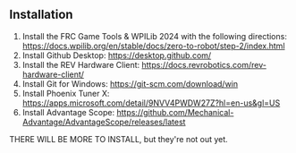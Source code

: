 ## Installation

1. Install the FRC Game Tools & WPILib 2024 with the following directions: https://docs.wpilib.org/en/stable/docs/zero-to-robot/step-2/index.html
2. Install Github Desktop: https://desktop.github.com/
3. Install the REV Hardware Client: https://docs.revrobotics.com/rev-hardware-client/
4. Install Git for Windows: https://git-scm.com/download/win
5. Install Phoenix Tuner X: https://apps.microsoft.com/detail/9NVV4PWDW27Z?hl=en-us&gl=US
6. Install Advantage Scope: https://github.com/Mechanical-Advantage/AdvantageScope/releases/latest

THERE WILL BE MORE TO INSTALL, but they're not out yet.
